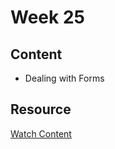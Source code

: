 # Week 25

## Content

- Dealing with Forms

## Resource

[Watch Content](https://youtu.be/tIdNeoHniEY?si=W0QRtTUl8dKz2nsd )
